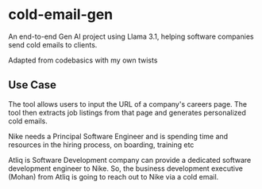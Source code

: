# cold-email-gen

An end-to-end Gen AI project using Llama 3.1, helping software companies send cold emails to clients.

Adapted from codebasics with my own twists

## Use Case

The tool allows users to input the URL of a company's careers page.
The tool then extracts job listings from that page and generates personalized cold emails.

Nike needs a Principal Software Engineer and is spending time and resources in the hiring process, on boarding, training etc

Atliq is Software Development company can provide a dedicated software development engineer to Nike. So, the business development executive (Mohan) from Atliq is going to reach out to Nike via a cold email.
